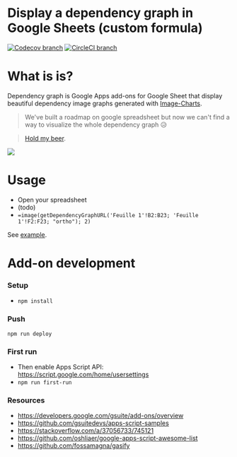 Display a dependency graph in Google Sheets (custom formula)
============================================================

[![Codecov branch](https://img.shields.io/codecov/c/github/image-charts/google-sheets-add-on-dependency-graph/master.svg)](https://codecov.io/gh/image-charts/google-sheets-add-on-dependency-graph) [![CircleCI branch](https://img.shields.io/circleci/project/github/image-charts/google-sheets-add-on-dependency-graph/master.svg)](https://circleci.com/gh/image-charts/google-sheets-add-on-dependency-graph)

# What is is?

Dependency graph is Google Apps add-ons for Google Sheet that display beautiful dependency image graphs generated with [Image-Charts](https://www.image-charts.com/?google-sheets-add-on-dependency-graph).

> We've built a roadmap on google spreadsheet but now we can't find a way to visualize the whole dependency graph 😥

> [Hold my beer](https://twitter.com/FGRibreau/status/1041782155364446208).

![](https://pbs.twimg.com/media/DnUnQm9XcAAa7fk.jpg)

# Usage

- Open your spreadsheet
- (todo)
- `=image(getDependencyGraphURL('Feuille 1'!B2:B23; 'Feuille 1'!F2:F23; "ortho"); 2)`

See [example](#todo).

# Add-on development

### Setup

- `npm install`

### Push

```
npm run deploy
```

### First run
- Then enable Apps Script API: https://script.google.com/home/usersettings
- `npm run first-run`


### Resources

- https://developers.google.com/gsuite/add-ons/overview
- https://github.com/gsuitedevs/apps-script-samples
- https://stackoverflow.com/a/37056733/745121
- https://github.com/oshliaer/google-apps-script-awesome-list
- https://github.com/fossamagna/gasify
